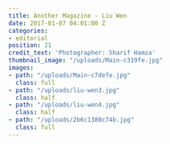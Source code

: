 ```yaml
---
title: Another Magazine - Liu Wen
date: 2017-01-07 04:01:00 Z
categories:
- editorial
position: 21
credit_text: 'Photographer: Sharif Hamza'
thumbnail_image: "/uploads/Main-c319fe.jpg"
images:
- path: "/uploads/Main-c7defe.jpg"
  class: full
- path: "/uploads/liu-wen3.jpg"
  class: half
- path: "/uploads/liu-wen4.jpg"
  class: half
- path: "/uploads/2b6c1380c74b.jpg"
  class: full
---
```


